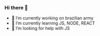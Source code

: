 ### Hi there 👋

- 🔭 I’m currently working on brazilian army
- 🌱 I’m currently learning JS, NODE, REACT
- 🤔 I’m looking for help with JS

